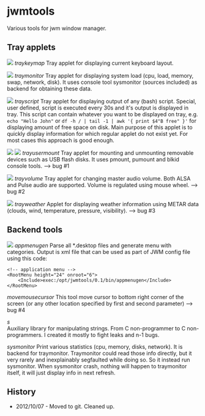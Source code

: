 jwmtools
========

Various tools for jwm window manager.

Tray applets
------------

![](https://github.com/kostelnik/jwmtools/raw/master/doc/traykeymap.png) *traykeymap*
Tray applet for displaying current keyboard layout.

![](https://github.com/kostelnik/jwmtools/raw/master/doc/traymonitor.png) *traymonitor*
Tray applet for displaying system load (cpu, load, memory, swap, network, 
disk). It uses console tool sysmonitor (sources included) as backend for 
obtaining these data.
                         
![](https://github.com/kostelnik/jwmtools/raw/master/doc/trayscript.png) *trayscript*
Tray applet for displaying output of any (bash) script. Special, user defined,
script is executed every 30s and it's output is displayed in tray. This
script can contain whatever you want to be displayed on tray, e.g. 
`echo "Hello John"` or `df -h / | tail -1 | awk '{ print $4"B free" }'` for
displaying amount of free space on disk. Main purpose of this applet is to
quickly display information for which regular applet do not exist yet. For most
cases this approach is good enough.

![](https://github.com/kostelnik/jwmtools/raw/master/doc/trayusermount.png) ![](https://github.com/kostelnik/jwmtools/raw/master/doc/trayusermount2.png) *trayusermount*
Tray applet for mounting and unmounting removable devices such as USB flash
disks. It uses pmount, pumount and blkid console tools. --> bug #1

![](https://github.com/kostelnik/jwmtools/raw/master/doc/trayvolume.png) *trayvolume*
Tray applet for changing master audio volume. Both ALSA and Pulse audio are
supported. Volume is regulated using mouse wheel. --> bug #2

![](https://github.com/kostelnik/jwmtools/raw/master/doc/trayweather1.png) *trayweather*
Applet for displaying weather information using METAR data (clouds, wind, 
temperature, pressure, visibility). --> bug #3

Backend tools
-------------

![](https://github.com/kostelnik/jwmtools/raw/master/doc/appmenugen.png) *appmenugen*
Parse all *.desktop files and generate menu with categories. Output is xml
file that can be used as part of JWM config file using this code:

    <!-- application menu -->
    <RootMenu height="24" onroot="6">
        <Include>exec:/opt/jwmtools/0.1/bin/appmenugen</Include>
    </RootMenu>

*movemousecursor*
This tool move cursor to bottom right corner of the screen (or any other
location specified by first and second parameter) --> bug #4

*s*  
Auxiliary library for manipulating strings. From C non-programmer to C 
non-programmers. I created it mostly to fight leaks and n-1 bugs.

*sysmonitor*
Print various statistics (cpu, memory, disks, network). It is backend for
traymonitor. Traymonitor could read those info directly, but it very rarely
and inexplainably segfaulted while doing so. So it instead run sysmonitor. 
When sysmonitor crash, nothing will happen to traymonitor itself, it will 
just display info in next refresh.

History
-------

- 2012/10/07 - Moved to git. Cleaned up.